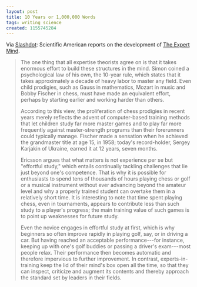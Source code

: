 ```yaml
---
layout: post
title: 10 Years or 1,000,000 Words
tags: writing science
created: 1155745284
---
```

Via [Slashdot](http://science.slashdot.org/article.pl?sid=06/08/16/0312240):  Scientific American reports on the development of [The Expert Mind](http://scientificamerican.com/print_version.cfm?articleID=00010347-101C-14C1-8F9E83414B7F4945).

> The one thing that all expertise theorists agree on is that it takes enormous effort to build these structures in the mind. Simon coined a psychological law of his own, the 10-year rule, which states that it takes approximately a decade of heavy labor to master any field.  <!--break-->Even child prodigies, such as Gauss in mathematics, Mozart in music and Bobby Fischer in chess, must have made an equivalent effort, perhaps by starting earlier and working harder than others.
> 
> According to this view, the proliferation of chess prodigies in recent years merely reflects the advent of computer-based training methods that let children study far more master games and to play far more frequently against master-strength programs than their forerunners could typically manage. Fischer made a sensation when he achieved the grandmaster title at age 15, in 1958; today's record-holder, Sergey Karjakin of Ukraine, earned it at 12 years, seven months. 
> 
> Ericsson argues that what matters is not experience per se but "effortful study," which entails continually tackling challenges that lie just beyond one's competence. That is why it is possible for enthusiasts to spend tens of thousands of hours playing chess or golf or a musical instrument without ever advancing beyond the amateur level and why a properly trained student can overtake them in a relatively short time. It is interesting to note that time spent playing chess, even in tournaments, appears to contribute less than such study to a player's progress; the main training value of such games is to point up weaknesses for future study.
> 
> Even the novice engages in effortful study at first, which is why beginners so often improve rapidly in playing golf, say, or in driving a car. But having reached an acceptable performance---for instance, keeping up with one's golf buddies or passing a driver's exam---most people relax. Their performance then becomes automatic and therefore impervious to further improvement. In contrast, experts-in-training keep the lid of their mind's box open all the time, so that they can inspect, criticize and augment its contents and thereby approach the standard set by leaders in their fields. 
